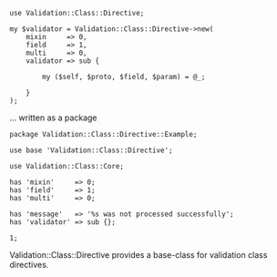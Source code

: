     use Validation::Class::Directive;

    my $validator = Validation::Class::Directive->new(
        mixin     => 0,
        field     => 1,
        multi     => 0,
        validator => sub {

            my ($self, $proto, $field, $param) = @_;

        }
    );

... written as a package

    package Validation::Class::Directive::Example;

    use base 'Validation::Class::Directive';

    use Validation::Class::Core;

    has 'mixin'     => 0;
    has 'field'     => 1;
    has 'multi'     => 0;

    has 'message'   => '%s was not processed successfully';
    has 'validator' => sub {};

    1;

Validation::Class::Directive provides a base-class for validation class
directives.
